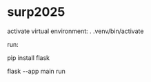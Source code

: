 # surp2025

activate virtual environment:
. .venv/bin/activate 

run:

pip install flask

flask --app main run